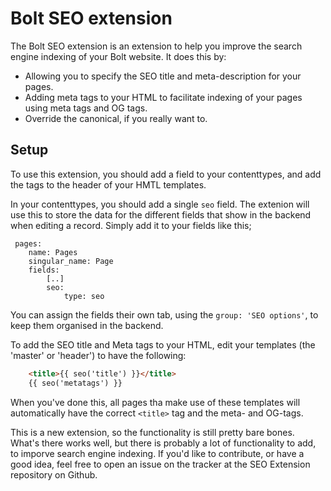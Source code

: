 Bolt SEO extension
==================

The Bolt SEO extension is an extension to help you improve the search engine indexing of your Bolt website. It does this by: 

 - Allowing you to specify the SEO title and meta-description for your pages. 
 - Adding meta tags to your HTML to facilitate indexing of your pages using meta tags and OG tags.
 - Override the canonical, if you really want to. 

Setup
-----

To use this extension, you should add a field to your contenttypes, and add the tags to the header of your HMTL templates.

In your contenttypes, you should add a single `seo` field. The extenion will use this to store the data for the different fields that show in the backend when editing a record. Simply add it to your fields like this; 

```
 pages:
    name: Pages
    singular_name: Page
    fields:
        [..]
        seo: 
            type: seo
```

You can assign the fields their own tab, using the `group: 'SEO options'`, to keep them organised in the backend. 

To add the SEO title and Meta tags to your HTML, edit your templates (the 'master' or 'header') to have the following:

```HTML
    <title>{{ seo('title') }}</title>
    {{ seo('metatags') }}
```

When you've done this, all pages tha make use of these templates will automatically have the correct `<title>` tag and the meta- and OG-tags. 

This is a new extension, so the functionality is still pretty bare bones. What's there works well, but there is probably a lot of functionality to add, to imporve search engine indexing. If you'd like to contribute, or have a good idea, feel free to open an issue on the tracker at the SEO Extension repository on Github. 
